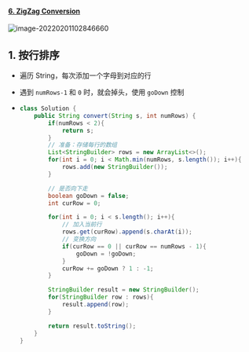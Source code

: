 #### [6. ZigZag Conversion](https://leetcode-cn.com/problems/zigzag-conversion/)

![image-20220201102846660](https://raw.githubusercontent.com/TWDH/Leetcode-From-Zero/pictures/img/image-20220201102846660.png)

## 1. 按行排序

- 遍历 String，每次添加一个字母到对应的行

- 遇到 `numRows-1` 和 `0` 时，就会掉头，使用 `goDown` 控制

- ```java
  class Solution {
      public String convert(String s, int numRows) {
          if(numRows < 2){
              return s;
          }
          // 准备：存储每行的数组
          List<StringBuilder> rows = new ArrayList<>();
          for(int i = 0; i < Math.min(numRows, s.length()); i++){
              rows.add(new StringBuilder());
          }
  
          // 是否向下走
          boolean goDown = false;
          int curRow = 0;
  
          for(int i = 0; i < s.length(); i++){
              // 加入当前行
              rows.get(curRow).append(s.charAt(i));
              // 变换方向
              if(curRow == 0 || curRow == numRows - 1){
                  goDown = !goDown;
              }
              curRow += goDown ? 1 : -1;
          }
  
          StringBuilder result = new StringBuilder();
          for(StringBuilder row : rows){
              result.append(row);
          }
  
          return result.toString();
      }
  }
  ```

